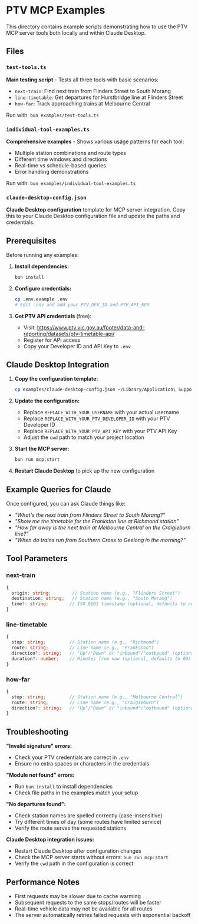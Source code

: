 # PTV MCP Examples

This directory contains example scripts demonstrating how to use the PTV MCP server tools both locally and within Claude Desktop.

## Files

### `test-tools.ts`
**Main testing script** - Tests all three tools with basic scenarios:
- `next-train`: Find next train from Flinders Street to South Morang
- `line-timetable`: Get departures for Hurstbridge line at Flinders Street
- `how-far`: Track approaching trains at Melbourne Central

Run with: `bun examples/test-tools.ts`

### `individual-tool-examples.ts` 
**Comprehensive examples** - Shows various usage patterns for each tool:
- Multiple station combinations and route types
- Different time windows and directions
- Real-time vs schedule-based queries
- Error handling demonstrations

Run with: `bun examples/individual-tool-examples.ts`

### `claude-desktop-config.json`
**Claude Desktop configuration** template for MCP server integration.
Copy this to your Claude Desktop configuration file and update the paths and credentials.

## Prerequisites

Before running any examples:

1. **Install dependencies:**
   ```bash
   bun install
   ```

2. **Configure credentials:**
   ```bash
   cp .env.example .env
   # Edit .env and add your PTV_DEV_ID and PTV_API_KEY
   ```

3. **Get PTV API credentials** (free):
   - Visit: https://www.ptv.vic.gov.au/footer/data-and-reporting/datasets/ptv-timetable-api/
   - Register for API access
   - Copy your Developer ID and API Key to `.env`

## Claude Desktop Integration

1. **Copy the configuration template:**
   ```bash
   cp examples/claude-desktop-config.json ~/Library/Application\ Support/Claude/claude_desktop_config.json
   ```

2. **Update the configuration:**
   - Replace `REPLACE_WITH_YOUR_USERNAME` with your actual username
   - Replace `REPLACE_WITH_YOUR_PTV_DEVELOPER_ID` with your PTV Developer ID
   - Replace `REPLACE_WITH_YOUR_PTV_API_KEY` with your PTV API Key
   - Adjust the `cwd` path to match your project location

3. **Start the MCP server:**
   ```bash
   bun run mcp:start
   ```

4. **Restart Claude Desktop** to pick up the new configuration

## Example Queries for Claude

Once configured, you can ask Claude things like:

- *"What's the next train from Flinders Street to South Morang?"*
- *"Show me the timetable for the Frankston line at Richmond station"*
- *"How far away is the next train at Melbourne Central on the Craigieburn line?"*
- *"When do trains run from Southern Cross to Geelong in the morning?"*

## Tool Parameters

### next-train
```typescript
{
  origin: string;        // Station name (e.g., "Flinders Street")
  destination: string;   // Station name (e.g., "South Morang")
  time?: string;        // ISO 8601 timestamp (optional, defaults to now)
}
```

### line-timetable  
```typescript
{
  stop: string;         // Station name (e.g., "Richmond")
  route: string;        // Line name (e.g., "Frankston")
  direction?: string;   // "Up"/"Down" or "inbound"/"outbound" (optional)
  duration?: number;    // Minutes from now (optional, defaults to 60)
}
```

### how-far
```typescript
{
  stop: string;         // Station name (e.g., "Melbourne Central")
  route: string;        // Line name (e.g., "Craigieburn")
  direction?: string;   // "Up"/"Down" or "inbound"/"outbound" (optional)
}
```

## Troubleshooting

**"Invalid signature" errors:**
- Check your PTV credentials are correct in `.env`
- Ensure no extra spaces or characters in the credentials

**"Module not found" errors:**
- Run `bun install` to install dependencies
- Check file paths in the examples match your setup

**"No departures found":**
- Check station names are spelled correctly (case-insensitive)
- Try different times of day (some routes have limited service)
- Verify the route serves the requested stations

**Claude Desktop integration issues:**
- Restart Claude Desktop after configuration changes
- Check the MCP server starts without errors: `bun run mcp:start`
- Verify the `cwd` path in the configuration is correct

## Performance Notes

- First requests may be slower due to cache warming
- Subsequent requests to the same stops/routes will be faster
- Real-time vehicle data may not be available for all routes
- The server automatically retries failed requests with exponential backoff
